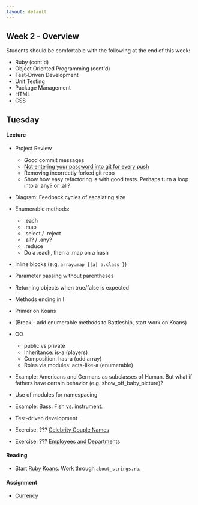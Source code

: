 ```yaml
---
layout: default
---
```


## Week 2 - Overview

Students should be comfortable with the following at the end of this week:

* Ruby (cont'd)
* Object Oriented Programming (cont'd)
* Test-Driven Development
* Unit Testing
* Package Management
* HTML
* CSS

## Tuesday

#### Lecture

* Project Review
  * Good commit messages
  * [Not entering your password into git for every push](https://help.github.com/articles/caching-your-github-password-in-git/)
  * Removing incorrectly forked git repo
  * Show how easy refactoring is with good tests.  Perhaps turn a loop into a .any? or .all?
* Diagram: Feedback cycles of escalating size
* Enumerable methods:
  * .each
  * .map
  * .select / .reject
  * .all? / .any?
  * .reduce
  * Do a .each, then a .map on a hash
* Inline blocks (e.g. `array.map {|a| a.class }`)
* Parameter passing without parentheses
* Returning objects when true/false is expected
* Methods ending in !
* Primer on Koans
* (Break - add enumerable methods to Battleship, start work on Koans)

* OO
  * public vs private
  * Inheritance: is-a (players)
  * Composition: has-a (odd array)
  * Roles via modules: acts-like-a (enumerable)
* Example: Americans and Germans as subclasses of Human.  But what if fathers have certain behavior (e.g. show_off_baby_picture)?
* Use of modules for namespacing
* Example: Bass. Fish vs. instrument.
* Test-driven development
* Exercise: ??? [Celebrity Couple Names](https://github.com/masonfmatthews/rails_assignments/tree/master/exercises/celebrity_couple_names)
* Exercise: ??? [Employees and Departments](https://github.com/masonfmatthews/rails_assignments/tree/master/exercises/employees_and_departments)


#### Reading

* Start [Ruby Koans](http://rubykoans.com/).  Work through `about_strings.rb`.

#### Assignment

* [Currency](https://github.com/tiyd-rails-2015-01/currency)


<!--
Still haven't done:
* Human Learning: agile development practices
  * Iterate (this gets back to feedback cycles).
  * Build fully-functional apps during each iteration.
  * Example: Build an ecommerce site for T-shirts.  You know you want it to:
    * Accept credit card payments from customers
    * Allow orders to be made for specific size and color of shirts
    * Allow color/size combos to be marked as out-of-stock
    * Send sale e-mails
  * Pair programming (this gets back to feedback cycles)

* debugging
* git branching
* .gitignore
* git pull
* Trying to change an array in an outer scope inside a called function.
* Modules
* Floating point arithmetic
* Tell, don't ask
* Exercise:

## Wednesday

#### Lecture

* Assignment and Koans Review
* Requiring external code
* Gems
* Bundler
* Exercise:

#### Reading

* Work on Ruby Koans through `about_constants.rb`

#### Assignment

* [Currency Converter](https://github.com/masonfmatthews/rails_assignments/tree/master/assignments/currency_converter)

## Thursday

#### Lecture

* Assignment and Koans Review
* HTML
* Exercise: Build an HTML page that says something about you.
* CSS

#### Reading

* Work on Ruby Koans through `about_triangle_project_2.rb`

#### Assignment

* [CSS Reverse Engineering](https://github.com/masonfmatthews/rails_assignments/tree/master/assignments/css_reverse_engineering)

## Friday

#### Lecture

* Assignment and Koans Review
* SCSS
* Bourbon?  Neat?
* Pair Programming Details

## Weekend Assignment - As Pairs

[Google Scholar Screen Scraper](https://github.com/masonfmatthews/rails_assignments/tree/master/projects/screen_scraper)

-->
